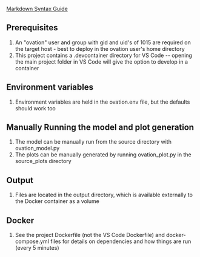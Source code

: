 [Markdown Syntax Guide](https://confluence.atlassian.com/display/STASH/Markdown+syntax+guide)

## Prerequisites

1. An "ovation" user and group with gid and uid's of 1015 are required on the target host - best to deploy in the ovation user's home directory
1. This project contains a .devcontainer directory for VS Code -- opening the main project folder in VS Code will give the option to develop in a container

## Environment variables

1. Environment variables are held in the ovation.env file, but the defaults should work too

## Manually Running the model and plot generation

1. The model can be manually run from the source directory with ovation_model.py
1. The plots can be manually generated by running ovation_plot.py in the source_plots directory

## Output

1. Files are located in the output directory, which is available externally to the Docker container as a volume

## Docker

1. See the project Dockerfile (not the VS Code Dockerfile) and docker-compose.yml files for details on dependencies and how things are run (every 5 minutes)
